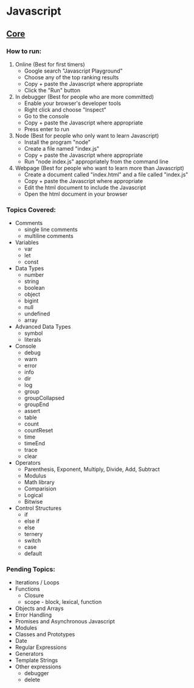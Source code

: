 # Javascript

## [Core](https://github.com/nagolyhprum/all-of-coding/blob/main/javascript/core.js)

### How to run:

1. Online (Best for first timers)
    * Google search "Javascript Playground"
    * Choose any of the top ranking results
    * Copy + paste the Javascript where appropriate
    * Click the "Run" button
2. In debugger (Best for people who are more committed)
    * Enable your browser's developer tools
    * Right click and choose "Inspect"
    * Go to the console
    * Copy + paste the Javascript where appropriate
    * Press enter to run
3. Node (Best for people who only want to learn Javascript) 
    * Install the program "node"
    * Create a file named "index.js"
    * Copy + paste the Javascript where appropriate
    * Run "node index.js" appropriately from the command line
4. Webpage (Best for people who want to learn more than Javascript)
    * Create a document called "index.html" and a file called "index.js"
    * Copy + paste the Javascript where appropriate
    * Edit the html document to include the Javascript
    * Open the html document in your browser

### Topics Covered:

* Comments
    * single line comments
    * multiline comments
* Variables
    * var
    * let
    * const
* Data Types
    * number
    * string
    * boolean
    * object
    * bigint
    * null
    * undefined
    * array
* Advanced Data Types
    * symbol
    * literals
* Console
    * debug
    * warn
    * error
    * info
    * dir
    * log
    * group
    * groupCollapsed
    * groupEnd
    * assert
    * table
    * count
    * countReset
    * time
    * timeEnd
    * trace
    * clear
* Operators
    * Parenthesis, Exponent, Multiply, Divide, Add, Subtract
    * Modulus
    * Math library
    * Comparision
    * Logical
    * Bitwise
* Control Structures
    * if
    * else if
    * else
    * ternery
    * switch
    * case
    * default

### Pending Topics:

* Iterations / Loops
* Functions
    * Closure
    * scope - block, lexical, function
* Objects and Arrays
* Error Handling
* Promises and Asynchronous Javascript
* Modules
* Classes and Prototypes
* Date
* Regular Expressions
* Generators
* Template Strings
* Other expressions
    * debugger
    * delete